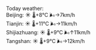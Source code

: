 Today weather:  
Beijing: ☀️ 🌡️+8°C 🌬️→7km/h  
Tianjin: ☀️ 🌡️+11°C 🌬️→11km/h  
Shijiazhuang: ☀️ 🌡️+9°C 🌬️↑11km/h  
Tangshan: ☀️ 🌡️+9°C 🌬️→12km/h  

